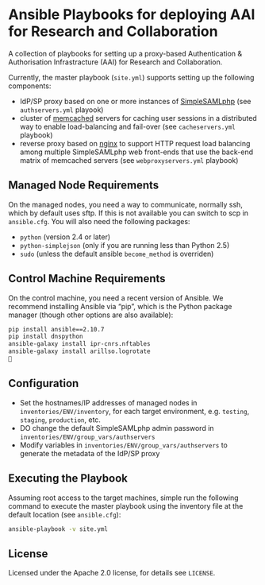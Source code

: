 # Ansible Playbooks for deploying AAI for Research and Collaboration

A collection of playbooks for setting up a proxy-based Authentication & Authorisation Infrastracture (AAI) for Research and Collaboration. 

Currently, the master playbook (`site.yml`) supports setting up the following components:

* IdP/SP proxy based on one or more instances of [SimpleSAMLphp](https://simplesamlphp.org) (see `authservers.yml` playook)
* cluster of [memcached](https://memcached.org/) servers for caching user sessions in a distributed way to enable load-balancing and fail-over (see `cacheservers.yml` playbook)
* reverse proxy based on [nginx](https://nginx.org/) to support HTTP request load balancing among multiple SimpleSAMLphp web front-ends that use the back-end matrix of memcached servers (see `webproxyservers.yml` playbook)

## Managed Node Requirements

On the managed nodes, you need a way to communicate, normally ssh, which by default uses sftp. If this is not available you can switch to scp in `ansible.cfg`. You will also need the following packages:

* `python` (version 2.4 or later)
* `python-simplejson` (only if you are running less than Python 2.5)
* `sudo` (unless the default ansible `become_method` is overriden)

## Control Machine Requirements

On the control machine, you need a recent version of Ansible. We recommend installing Ansible via “pip”, which is the Python package manager (though other options are also available):

```sh
pip install ansible==2.10.7
pip install dnspython
ansible-galaxy install ipr-cnrs.nftables
ansible-galaxy install arillso.logrotate
🍺
```

## Configuration

* Set the hostnames/IP addresses of managed nodes in `inventories/ENV/inventory`, for each target environment, e.g. `testing`, `staging`, `production`, etc.
* DO change the default SimpleSAMLphp admin password in `inventories/ENV/group_vars/authservers`
* Modify variables in `inventories/ENV/group_vars/authservers` to generate the metadata of the IdP/SP proxy 

## Executing the Playbook

Assuming root access to the target machines, simple run the following command to execute the master playbook using the inventory file at the default location (see `ansible.cfg`):

```sh
ansible-playbook -v site.yml
```

## License

Licensed under the Apache 2.0 license, for details see `LICENSE`.
